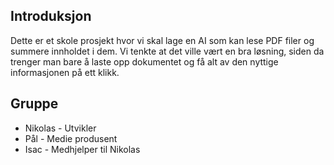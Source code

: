 ## Introduksjon
Dette er et skole prosjekt hvor vi skal lage en AI som kan lese PDF filer og summere innholdet i dem. Vi tenkte at det ville vært en bra løsning, siden da trenger man bare å laste opp dokumentet og få alt av den nyttige informasjonen på ett klikk. 

## Gruppe
- Nikolas - Utvikler
- Pål - Medie produsent
- Isac - Medhjelper til Nikolas

## 
